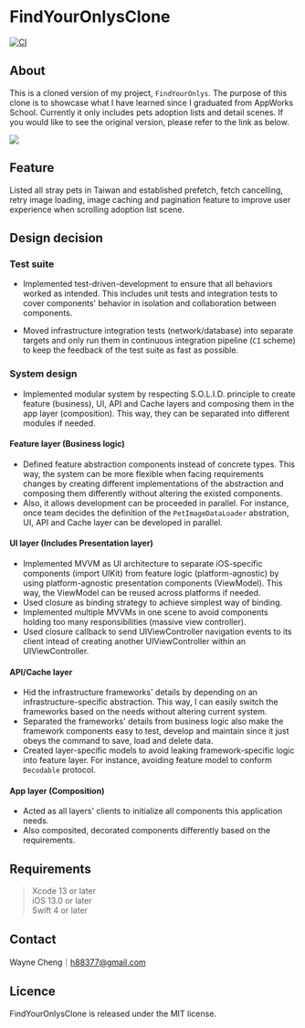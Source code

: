 # FindYourOnlysClone
[![CI](https://github.com/h88377/FindYourOnlysClone/actions/workflows/CI.yml/badge.svg)](https://github.com/h88377/FindYourOnlysClone/actions/workflows/CI.yml)
## About
This is a cloned version of my project, `FindYourOnlys`. The purpose of this clone is to showcase what I have learned since I graduated from AppWorks School. Currently it only includes pets adoption lists and detail scenes. If you would like to see the original version, please refer to the link as below.
<p align="left">
    <a href="https://apps.apple.com/tw/app/findyouronlys/id1619734464">
    <img src="https://developer.apple.com/assets/elements/badges/download-on-the-app-store.svg"></a>
</p>

## Feature
Listed all stray pets in Taiwan and established prefetch, fetch cancelling, retry image loading, image caching and pagination feature to improve user experience when scrolling adoption list scene.

## Design decision
### Test suite
* Implemented test-driven-development to ensure that all behaviors worked as intended. This includes unit tests and integration tests to cover components' behavior in isolation and collaboration between components.

* Moved infrastructure integration tests (network/database) into separate targets and only run them in continuous integration pipeline (`CI` scheme) to keep the feedback of the test suite as fast as possible.
 
### System design
* Implemented modular system by respecting S.O.L.I.D. principle to create feature (business), UI, API and Cache layers and composing them in the app layer (composition). This way, they can be separated into different modules if needed.

#### Feature layer (Business logic)
* Defined feature abstraction components instead of concrete types. This way, the system can be more flexible when facing requirements changes by creating different implementations of the abstraction and composing them differently without altering the existed components.  
* Also, it allows development can be proceeded in parallel. For instance, once team decides the definition of the `PetImageDataLoader` abstration, UI, API and Cache layer can be developed in parallel.

#### UI layer (Includes Presentation layer)
* Implemented MVVM as UI architecture to separate iOS-specific components (import UIKit) from feature logic (platform-agnostic) by using platform-agnostic presentation components (ViewModel). This way, the ViewModel can be reused across platforms if needed.
* Used closure as binding strategy to achieve simplest way of binding. 
* Implemented multiple MVVMs in one scene to avoid components holding too many responsibilities (massive view controller).
* Used closure callback to send UIViewController navigation events to its client intead of creating another UIViewController within an UIViewController.

#### API/Cache layer
* Hid the infrastructure frameworks' details by depending on an infrastructure-specific abstraction. This way, I can easily switch the frameworks based on the needs without altering current system.
* Separated the frameworks' details from business logic also make the framework components easy to test, develop and maintain since it just obeys the command to save, load and delete data.
* Created layer-specific models to avoid leaking framework-specific logic into feature layer. For instance, avoiding feature model to conform `Decodable` protocol.

#### App layer (Composition)
* Acted as all layers' clients to initialize all components this application needs.
* Also composited, decorated components differently based on the requirements.

## Requirements
> Xcode 13 or later  
> iOS 13.0 or later  
> Swift 4 or later

## Contact
Wayne Cheng｜h88377@gmail.com   

## Licence
FindYourOnlysClone is released under the MIT license.
